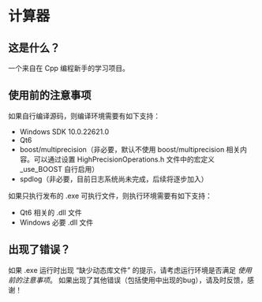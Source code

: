 # 计算器


## 这是什么？
一个来自在 Cpp 编程新手的学习项目。


## 使用前的注意事项
如果自行编译源码，则编译环境需要有如下支持：
* Windows SDK 10.0.22621.0
* Qt6
* boost/multiprecision（非必要，默认不使用 boost/multiprecision 相关内容。可以通过设置 HighPrecisionOperations.h 文件中的宏定义 _use_BOOST 自行启用）
* spdlog（非必要，目前日志系统尚未完成，后续将逐步加入）

如果只执行发布的 .exe 可执行文件，则执行环境需要有如下支持：
* Qt6 相关的 .dll 文件
* Windows 必要 .dll 文件

## 出现了错误？
如果 .exe 运行时出现 “缺少动态库文件” 的提示，请考虑运行环境是否满足 *使用前的注意事项*。
如果出现了其他错误（包括使用中出现的bug），请及时反馈，感谢！
